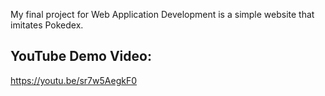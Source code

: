 My final project for Web Application Development is a simple website that imitates Pokedex.
## YouTube Demo Video:
https://youtu.be/sr7w5AegkF0
